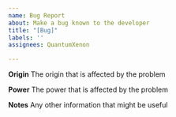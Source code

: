 ```yaml
---
name: Bug Report
about: Make a bug known to the developer
title: "[Bug]"
labels: ''
assignees: QuantumXenon

---
```


**Origin**
The origin that is affected by the problem

**Power**
The power that is affected by the problem

**Notes**
Any other information that might be useful